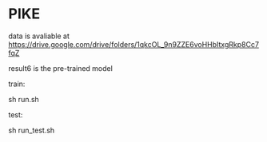 # PIKE

data is avaliable at https://drive.google.com/drive/folders/1qkcOL_9n9ZZE6voHHbItxgRkp8Cc7fqZ

result6 is the pre-trained model

train:

sh run.sh

test:

sh run_test.sh
